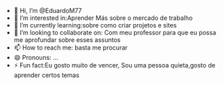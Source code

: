 - 👋 Hi, I’m @EduardoM77
- 👀 I’m interested in:Aprender Más sobre o mercado de trabalho
- 🌱 I’m currently learning:sobre como criar projetos e sites
- 💞️ I’m looking to collaborate on: Com meu professor para que eu possa me aprofundar sobre esses assuntos
- 📫 How to reach me: basta me procurar 
- 😄 Pronouns: ...
- ⚡ Fun fact:Eu gosto muito de vencer, Sou uma pessoa quieta,gosto de aprender certos temas 

<!---
EduardoM77/EduardoM77 is a ✨ special ✨ repository because its `README.md` (this file) appears on your GitHub profile.
You can click the Preview link to take a look at your changes.
--->
